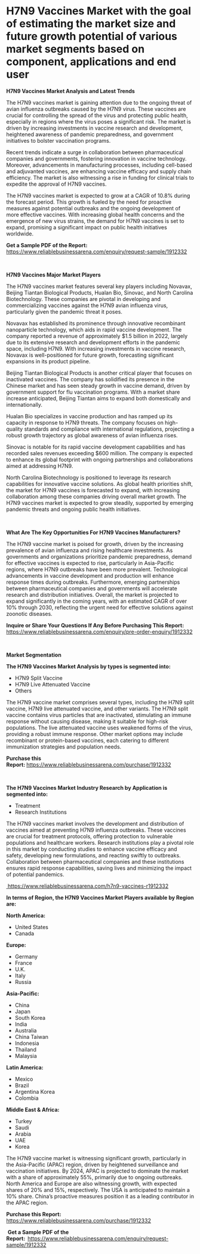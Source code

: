 <p><h1>H7N9 Vaccines Market with the goal of estimating the market size and future growth potential of various market segments based on component, applications and end user</h1></p><p><strong>H7N9 Vaccines Market Analysis and Latest Trends</strong></p>
<p><p>The H7N9 vaccines market is gaining attention due to the ongoing threat of avian influenza outbreaks caused by the H7N9 virus. These vaccines are crucial for controlling the spread of the virus and protecting public health, especially in regions where the virus poses a significant risk. The market is driven by increasing investments in vaccine research and development, heightened awareness of pandemic preparedness, and government initiatives to bolster vaccination programs.</p><p>Recent trends indicate a surge in collaboration between pharmaceutical companies and governments, fostering innovation in vaccine technology. Moreover, advancements in manufacturing processes, including cell-based and adjuvanted vaccines, are enhancing vaccine efficacy and supply chain efficiency. The market is also witnessing a rise in funding for clinical trials to expedite the approval of H7N9 vaccines.</p><p>The H7N9 vaccines market is expected to grow at a CAGR of 10.8% during the forecast period. This growth is fueled by the need for proactive measures against potential outbreaks and the ongoing development of more effective vaccines. With increasing global health concerns and the emergence of new virus strains, the demand for H7N9 vaccines is set to expand, promising a significant impact on public health initiatives worldwide.</p></p>
<p><strong>Get a Sample PDF of the Report:&nbsp;</strong> <a href="https://www.reliablebusinessarena.com/enquiry/request-sample/1912332?utm_campaign=3281&utm_medium=2&utm_source=Github&utm_content=ia&utm_term=19042025&utm_id=h7n9-vaccines">https://www.reliablebusinessarena.com/enquiry/request-sample/1912332</a></p>
<p>&nbsp;</p>
<p><strong>H7N9 Vaccines Major Market Players</strong></p>
<p><p>The H7N9 vaccines market features several key players including Novavax, Beijing Tiantan Biological Products, Hualan Bio, Sinovac, and North Carolina Biotechnology. These companies are pivotal in developing and commercializing vaccines against the H7N9 avian influenza virus, particularly given the pandemic threat it poses.</p><p>Novavax has established its prominence through innovative recombinant nanoparticle technology, which aids in rapid vaccine development. The company reported a revenue of approximately $1.5 billion in 2022, largely due to its extensive research and development efforts in the pandemic space, including H7N9. With increasing investments in vaccine research, Novavax is well-positioned for future growth, forecasting significant expansions in its product pipeline.</p><p>Beijing Tiantan Biological Products is another critical player that focuses on inactivated vaccines. The company has solidified its presence in the Chinese market and has seen steady growth in vaccine demand, driven by government support for flu vaccination programs. With a market share increase anticipated, Beijing Tiantan aims to expand both domestically and internationally.</p><p>Hualan Bio specializes in vaccine production and has ramped up its capacity in response to H7N9 threats. The company focuses on high-quality standards and compliance with international regulations, projecting a robust growth trajectory as global awareness of avian influenza rises. </p><p>Sinovac is notable for its rapid vaccine development capabilities and has recorded sales revenues exceeding $600 million. The company is expected to enhance its global footprint with ongoing partnerships and collaborations aimed at addressing H7N9.</p><p>North Carolina Biotechnology is positioned to leverage its research capabilities for innovative vaccine solutions. As global health priorities shift, the market for H7N9 vaccines is forecasted to expand, with increasing collaboration among these companies driving overall market growth. The H7N9 vaccines market is expected to grow steadily, supported by emerging pandemic threats and ongoing public health initiatives.</p></p>
<p>&nbsp;</p>
<p><strong>What Are The Key Opportunities For H7N9 Vaccines Manufacturers?</strong></p>
<p><p>The H7N9 vaccine market is poised for growth, driven by the increasing prevalence of avian influenza and rising healthcare investments. As governments and organizations prioritize pandemic preparedness, demand for effective vaccines is expected to rise, particularly in Asia-Pacific regions, where H7N9 outbreaks have been more prevalent. Technological advancements in vaccine development and production will enhance response times during outbreaks. Furthermore, emerging partnerships between pharmaceutical companies and governments will accelerate research and distribution initiatives. Overall, the market is projected to expand significantly in the coming years, with an estimated CAGR of over 10% through 2030, reflecting the urgent need for effective solutions against zoonotic diseases.</p></p>
<p><strong>Inquire or Share Your Questions If Any Before Purchasing This Report:</strong> <a href="https://www.reliablebusinessarena.com/enquiry/pre-order-enquiry/1912332?utm_campaign=3281&utm_medium=2&utm_source=Github&utm_content=ia&utm_term=19042025&utm_id=h7n9-vaccines">https://www.reliablebusinessarena.com/enquiry/pre-order-enquiry/1912332</a></p>
<p>&nbsp;</p>
<p><strong>Market Segmentation</strong></p>
<p><strong>The H7N9 Vaccines Market Analysis by types is segmented into:</strong></p>
<p><ul><li>H7N9 Split Vaccine</li><li>H7N9 Live Attenuated Vaccine</li><li>Others</li></ul></p>
<p><p>The H7N9 vaccine market comprises several types, including the H7N9 split vaccine, H7N9 live attenuated vaccine, and other variants. The H7N9 split vaccine contains virus particles that are inactivated, stimulating an immune response without causing disease, making it suitable for high-risk populations. The live attenuated vaccine uses weakened forms of the virus, providing a robust immune response. Other market options may include recombinant or protein-based vaccines, each catering to different immunization strategies and population needs.</p></p>
<p><strong>Purchase this Report:&nbsp;</strong><a href="https://www.reliablebusinessarena.com/purchase/1912332?utm_campaign=3281&utm_medium=2&utm_source=Github&utm_content=ia&utm_term=19042025&utm_id=h7n9-vaccines">https://www.reliablebusinessarena.com/purchase/1912332</a></p>
<p>&nbsp;</p>
<p><strong>The H7N9 Vaccines Market Industry Research by Application is segmented into:</strong></p>
<p><ul><li>Treatment</li><li>Research Institutions</li></ul></p>
<p><p>The H7N9 vaccines market involves the development and distribution of vaccines aimed at preventing H7N9 influenza outbreaks. These vaccines are crucial for treatment protocols, offering protection to vulnerable populations and healthcare workers. Research institutions play a pivotal role in this market by conducting studies to enhance vaccine efficacy and safety, developing new formulations, and reacting swiftly to outbreaks. Collaboration between pharmaceutical companies and these institutions ensures rapid response capabilities, saving lives and minimizing the impact of potential pandemics.</p></p>
<p><a href="https://www.reliablebusinessarena.com/h7n9-vaccines-r1912332?utm_campaign=3281&utm_medium=2&utm_source=Github&utm_content=ia&utm_term=19042025&utm_id=h7n9-vaccines">&nbsp;https://www.reliablebusinessarena.com/h7n9-vaccines-r1912332</a></p>
<p><strong>In terms of Region, the H7N9 Vaccines Market Players available by Region are:</strong></p>
<p>
    <p> <strong> North America: </strong>
        <ul>
            <li>United States</li>
            <li>Canada</li>
        </ul>
        </p> 
    <p> <strong> Europe: </strong>
        <ul>
            <li>Germany</li>
            <li>France</li>
            <li>U.K.</li>
            <li>Italy</li>
            <li>Russia</li>
        </ul>
        </p> 
    <p> <strong> Asia-Pacific: </strong>
        <ul>
            <li>China</li>
            <li>Japan</li>
            <li>South Korea</li>
            <li>India</li>
            <li>Australia</li>
            <li>China Taiwan</li>
            <li>Indonesia</li>
            <li>Thailand</li>
            <li>Malaysia</li>
        </ul>
        </p> 
    <p> <strong> Latin America: </strong>
        <ul>
            <li>Mexico</li>
            <li>Brazil</li>
            <li>Argentina Korea</li>
            <li>Colombia</li>
        </ul>
        </p> 
    <p> <strong> Middle East & Africa: </strong>
        <ul>
            <li>Turkey</li>
            <li>Saudi</li>
            <li>Arabia</li>
            <li>UAE</li>
            <li>Korea</li>
        </ul>
    </p>
    </p>
<p><p>The H7N9 vaccine market is witnessing significant growth, particularly in the Asia-Pacific (APAC) region, driven by heightened surveillance and vaccination initiatives. By 2024, APAC is projected to dominate the market with a share of approximately 55%, primarily due to ongoing outbreaks. North America and Europe are also witnessing growth, with expected shares of 20% and 15%, respectively. The USA is anticipated to maintain a 10% share. China’s proactive measures position it as a leading contributor in the APAC region.</p></p>
<p><strong>Purchase this Report: </strong><a href="https://www.reliablebusinessarena.com/purchase/1912332?utm_campaign=3281&utm_medium=2&utm_source=Github&utm_content=ia&utm_term=19042025&utm_id=h7n9-vaccines">https://www.reliablebusinessarena.com/purchase/1912332</a></p>
<p>&nbsp;<strong>Get a Sample PDF of the Report:&nbsp;&nbsp;</strong><a href="https://www.reliablebusinessarena.com/enquiry/request-sample/1912332?utm_campaign=3281&utm_medium=2&utm_source=Github&utm_content=ia&utm_term=19042025&utm_id=h7n9-vaccines">https://www.reliablebusinessarena.com/enquiry/request-sample/1912332</a></p>
<p><strong></strong></p>
<p><p></p><p></p><p></p></p>